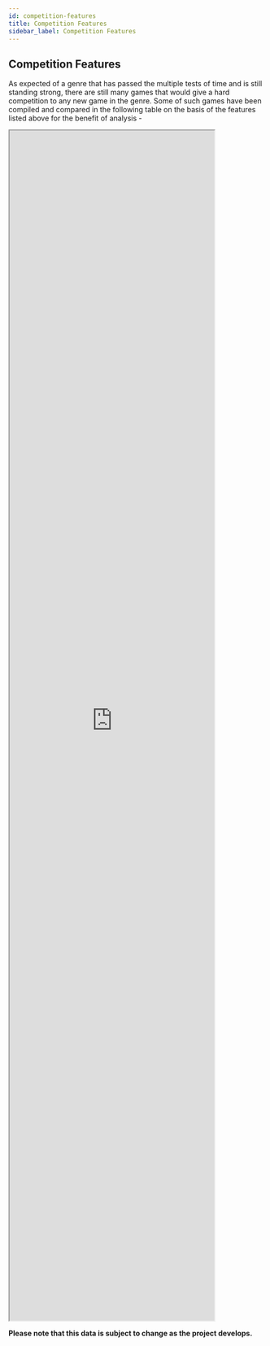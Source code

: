 ```yaml
---
id: competition-features
title: Competition Features
sidebar_label: Competition Features
---
```


## Competition Features

As expected of a genre that has passed the multiple tests of time and is still standing strong, there are still many games that would give a hard competition to any new game in the genre. Some of such games have been compiled and compared in the following table on the basis of the features listed above for the benefit of analysis -

<iframe height="60%" width="80%" src="https://docs.google.com/spreadsheets/d/e/2PACX-1vQ_GdZTuqmlB0ODXCJ3HJyKBUD_oKjSYlcz47FTQo2X0MWQ64aCtIa5ILgupEP8KtmocuacOFXSPRsT/pubhtml?gid=0&amp;single=true&amp;widget=true&amp;headers=false"></iframe>






**Please note that this data is subject to change as the project develops.**